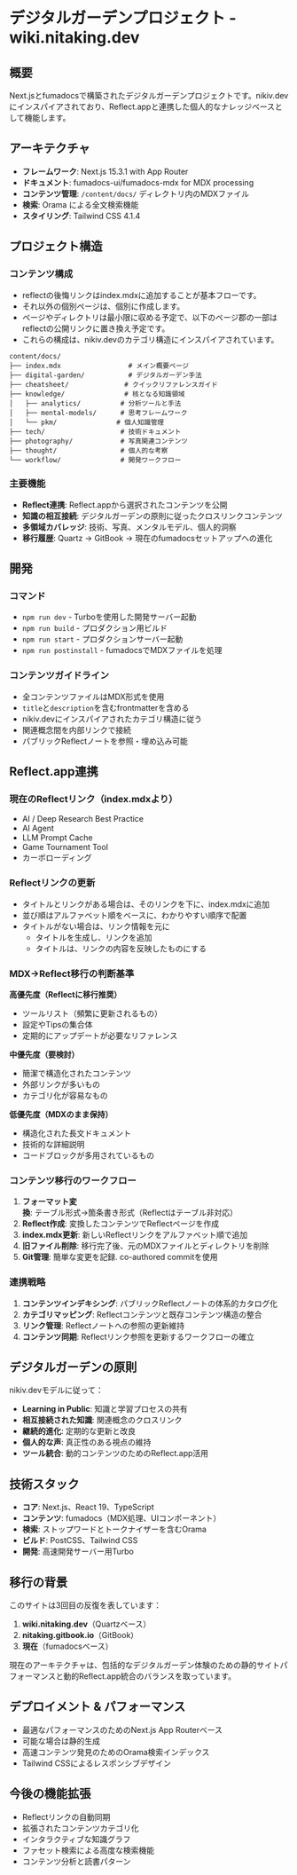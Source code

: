 # デジタルガーデンプロジェクト - wiki.nitaking.dev

## 概要
Next.jsとfumadocsで構築されたデジタルガーデンプロジェクトです。nikiv.devにインスパイアされており、Reflect.appと連携した個人的なナレッジベースとして機能します。

## アーキテクチャ
- **フレームワーク**: Next.js 15.3.1 with App Router
- **ドキュメント**: fumadocs-ui/fumadocs-mdx for MDX processing
- **コンテンツ管理**: `/content/docs/` ディレクトリ内のMDXファイル
- **検索**: Orama による全文検索機能
- **スタイリング**: Tailwind CSS 4.1.4

## プロジェクト構造

### コンテンツ構成
- reflectの後悔リンクはindex.mdxに追加することが基本フローです。
- それ以外の個別ページは、個別に作成します。
- ページやディレクトリは最小限に収める予定で、以下のページ郡の一部はreflectの公開リンクに置き換え予定です。
- これらの構成は、nikiv.devのカテゴリ構造にインスパイアされています。

```
content/docs/
├── index.mdx                 # メイン概要ページ
├── digital-garden/           # デジタルガーデン手法
├── cheatsheet/              # クイックリファレンスガイド
├── knowledge/               # 核となる知識領域
│   ├── analytics/          # 分析ツールと手法
│   ├── mental-models/      # 思考フレームワーク
│   └── pkm/               # 個人知識管理
├── tech/                   # 技術ドキュメント
├── photography/            # 写真関連コンテンツ
├── thought/                # 個人的な考察
└── workflow/               # 開発ワークフロー
```

### 主要機能
- **Reflect連携**: Reflect.appから選択されたコンテンツを公開
- **知識の相互接続**: デジタルガーデンの原則に従ったクロスリンクコンテンツ
- **多領域カバレッジ**: 技術、写真、メンタルモデル、個人的洞察
- **移行履歴**: Quartz → GitBook → 現在のfumadocsセットアップへの進化

## 開発

### コマンド
- `npm run dev` - Turboを使用した開発サーバー起動
- `npm run build` - プロダクション用ビルド
- `npm run start` - プロダクションサーバー起動
- `npm run postinstall` - fumadocsでMDXファイルを処理

### コンテンツガイドライン
- 全コンテンツファイルはMDX形式を使用
- `title`と`description`を含むfrontmatterを含める
- nikiv.devにインスパイアされたカテゴリ構造に従う
- 関連概念間を内部リンクで接続
- パブリックReflectノートを参照・埋め込み可能

## Reflect.app連携

### 現在のReflectリンク（index.mdxより）
- AI / Deep Research Best Practice
- AI Agent
- LLM Prompt Cache  
- Game Tournament Tool
- カーボローディング

### Reflectリンクの更新
- タイトルとリンクがある場合は、そのリンクを下に、index.mdxに追加
- 並び順はアルファベット順をベースに、わかりやすい順序で配置
- タイトルがない場合は、リンク情報を元に
  - タイトルを生成し、リンクを追加
  - タイトルは、リンクの内容を反映したものにする

### MDX→Reflect移行の判断基準
**高優先度（Reflectに移行推奨）**
- ツールリスト（頻繁に更新されるもの）
- 設定やTipsの集合体
- 定期的にアップデートが必要なリファレンス

**中優先度（要検討）**
- 簡潔で構造化されたコンテンツ
- 外部リンクが多いもの
- カテゴリ化が容易なもの

**低優先度（MDXのまま保持）** 
- 構造化された長文ドキュメント
- 技術的な詳細説明
- コードブロックが多用されているもの

### コンテンツ移行のワークフロー
1. **フォーマット変換**: テーブル形式→箇条書き形式（Reflectはテーブル非対応）
2. **Reflect作成**: 変換したコンテンツでReflectページを作成
3. **index.mdx更新**: 新しいReflectリンクをアルファベット順で追加
4. **旧ファイル削除**: 移行完了後、元のMDXファイルとディレクトリを削除
5. **Git管理**: 簡単な変更を記録. co-authored commitを使用

### 連携戦略
1. **コンテンツインデキシング**: パブリックReflectノートの体系的カタログ化
2. **カテゴリマッピング**: Reflectコンテンツと既存コンテンツ構造の整合
3. **リンク管理**: Reflectノートへの参照の更新維持
4. **コンテンツ同期**: Reflectリンク参照を更新するワークフローの確立

## デジタルガーデンの原則
nikiv.devモデルに従って：
- **Learning in Public**: 知識と学習プロセスの共有
- **相互接続された知識**: 関連概念のクロスリンク
- **継続的進化**: 定期的な更新と改良
- **個人的な声**: 真正性のある視点の維持
- **ツール統合**: 動的コンテンツのためのReflect.app活用

## 技術スタック
- **コア**: Next.js、React 19、TypeScript
- **コンテンツ**: fumadocs（MDX処理、UIコンポーネント）
- **検索**: ストップワードとトークナイザーを含むOrama
- **ビルド**: PostCSS、Tailwind CSS
- **開発**: 高速開発サーバー用Turbo

## 移行の背景
このサイトは3回目の反復を表しています：
1. **wiki.nitaking.dev**（Quartzベース）
2. **nitaking.gitbook.io**（GitBook）
3. **現在**（fumadocsベース）

現在のアーキテクチャは、包括的なデジタルガーデン体験のための静的サイトパフォーマンスと動的Reflect.app統合のバランスを取っています。

## デプロイメント & パフォーマンス
- 最適なパフォーマンスのためのNext.js App Routerベース
- 可能な場合は静的生成
- 高速コンテンツ発見のためのOrama検索インデックス
- Tailwind CSSによるレスポンシブデザイン

## 今後の機能拡張
- Reflectリンクの自動同期
- 拡張されたコンテンツカテゴリ化
- インタラクティブな知識グラフ
- ファセット検索による高度な検索機能
- コンテンツ分析と読書パターン
